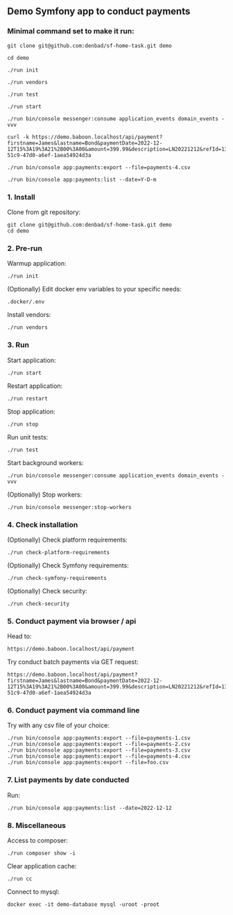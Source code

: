 ## Demo Symfony app to conduct payments

### Minimal command set to make it run:

```shell
git clone git@github.com:denbad/sf-home-task.git demo
```
```shell
cd demo
```
```shell
./run init
```
```shell
./run vendors
```
```shell
./run test
```
```shell
./run start
```
```shell
./run bin/console messenger:consume application_events domain_events -vvv
```
```shell
curl -k https://demo.baboon.localhost/api/payment?firstname=James&lastname=Bond&paymentDate=2022-12-12T15%3A19%3A21%2B00%3A00&amount=399.99&description=LN20221212&refId=130f8a89-51c9-47d0-a6ef-1aea54924d3a
```
```shell
./run bin/console app:payments:export --file=payments-4.csv
```
```shell
./run bin/console app:payments:list --date=Y-D-m
```

### 1. Install

Clone from git repository:
```shell
git clone git@github.com:denbad/sf-home-task.git demo
cd demo
```

### 2. Pre-run

Warmup application:

```shell
./run init
```

(Optionally) Edit docker env variables to your specific needs:

```shell
.docker/.env
```

Install vendors:

```shell
./run vendors
```

### 3. Run

Start application:

```shell
./run start
```

Restart application:

```shell
./run restart
```

Stop application:

```shell
./run stop
```

Run unit tests:

```shell
./run test
```

Start background workers:

```shell
./run bin/console messenger:consume application_events domain_events -vvv
```

(Optionally) Stop workers:

```shell
./run bin/console messenger:stop-workers
```

### 4. Check installation

(Optionally) Check platform requirements:

```shell
./run check-platform-requirements
```

(Optionally) Check Symfony requirements:

```shell
./run check-symfony-requirements
```

(Optionally) Check security:

```shell
./run check-security
```

### 5. Conduct payment via browser / api

Head to:
```shell
https://demo.baboon.localhost/api/payment
```

Try conduct batch payments via GET request:

```shell
https://demo.baboon.localhost/api/payment?firstname=James&lastname=Bond&paymentDate=2022-12-12T15%3A19%3A21%2B00%3A00&amount=399.99&description=LN20221212&refId=130f8a89-51c9-47d0-a6ef-1aea54924d3a
```

### 6. Conduct payment via command line

Try with any csv file of your choice:

```shell
./run bin/console app:payments:export --file=payments-1.csv
./run bin/console app:payments:export --file=payments-2.csv
./run bin/console app:payments:export --file=payments-3.csv
./run bin/console app:payments:export --file=payments-4.csv
./run bin/console app:payments:export --file=foo.csv
```

### 7. List payments by date conducted

Run:
```shell
./run bin/console app:payments:list --date=2022-12-12
```

### 8. Miscellaneous

Access to composer:

```shell
./run composer show -i
```

Clear application cache:

```shell
./run cc
```

Connect to mysql:

```shell
docker exec -it demo-database mysql -uroot -proot
```
